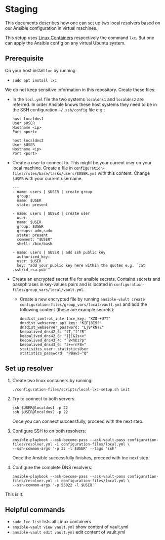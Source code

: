 # Staging

This documents describes how one can set up two local resolvers based on our Ansible configuration in virtual machines.

This setup uses [Linux Containers](https://linuxcontainers.org/) respectively the command `lxc`. But one can apply the
Ansible config on any virtual Ubuntu system.

## Prerequisite

On your host install `lxc` by running:

- `sudo apt install lxc`

We do not keep sensitive information in this repository. Create these files:

- In the `locl.yml` file the two systems `localdns1` and `localdns2` are referred. In order Ansible knows these host systems they need to be in the SSH configuration `~/.ssh/config` file e.g.:

  ```
  host localdns1
  User $USER
  Hostname <ip>
  Port <port>

  host localdns2
  User $USER
  Hostname <ip>
  Port <port>
  ```

- Create a user to connect to. This might be your current user on your local machine. Create a file in `configuration-files/roles/base/tasks/users/$USER.yml` with this content. Change `$USER` with your current username.

  ```
  ---
  - name: users | $USER | create group
    group:
    name: $USER
    state: present

  - name: users | $USER | create user
    user:
    name: $USER
    group: $USER
    groups: adm,sudo
    state: present
    comment: "$USER"
    shell: /bin/bash

  - name: users | $USER | add ssh public key
    authorized_key:
    user: $USER
    key: "add your public key here within the quotes e.g. `cat .ssh/id_rsa.pub`"
  ```

- Create an encrypted secret file for ansible secrets. Contains secrets and passphrases in key-values pairs and is located in `configuration-files/group_vars/local/vault.yml`.
  - Create a new encrypted file by running `ansible-vault create configuration-files/group_vars/local/vault.yml` and add the following content (these are example secrets):
    ```
    dnsdist_control_interface_key: "KZ0-+U?T"
    dnsdist_webserver_api_key: "K[F|8I9?"
    dnsdist_webserver_password: "Lj9*kN?Z"
    keepalived_dns42_4: "tT,"f"?R"
    keepalived_dns42_6: "1}[&Is>x"
    keepalived_dns43_4: "`B<VDz?p"
    keepalived_dns43_6: "3+=rnF8="
    statisitcs_user: statisticsUser
    statistics_password: "PBawJ~^Q"
    ```

## Set up resolver

1. Create two linux containers by running:

   ```shell
   ./configuration-files/scripts/local-lxc-setup.sh init
   ```

2. Try to connect to both servers:

   ```shell
   ssh $USER@localdns1 -p 22
   ssh $USER@localdns2 -p 22
   ```

   Once you can connect successfully, proceed with the next step.

3. Configure SSH to on both resolvers:

   ```shell
   ansible-playbook --ask-become-pass --ask-vault-pass configuration-files/resolver.yml -i configuration-files/local.yml \
   --ssh-common-args '-p 22 -l $USER' --tags 'ssh'
   ```

   Once the Ansible successfully finishes, proceed with tne next step.

4. Configure the complete DNS resolvers:
   ```shell
   ansible-playbook --ask-become-pass --ask-vault-pass configuration-files/resolver.yml -i configuration-files/local.yml \
   --ssh-common-args '-p 55022 -l $USER'`
   ```

This is it.

## Helpful commands

- `sudo lxc list` lists all Linux containers
- `ansible-vault view vault.yml` show content of vault.yml
- `ansible-vault edit vault.yml` edit content of vault.yml
